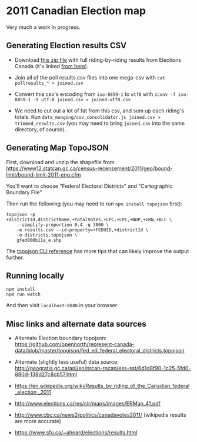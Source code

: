 # 2011 Canadian Election map

Very much a work in progress.


## Generating Election results CSV

* Download [this zip
file](http://www.elections.ca/scripts/OVR2011/34/data_donnees/pollresults_resultatsbureau_canada.zip)
with full riding-by-riding results from Elections Canada (it's linked [from
here](http://www.elections.ca/scripts/resval/ovr_41ge.asp?prov=&lang=e)).

* Join all of the poll results csv files into one mega-csv with `cat pollresults_* > joined.csv`
* Convert this csv's encoding from `iso-8859-1` to `utf8` with
  `iconv -f iso-8859-1 -t utf-8 joined.csv > joined-utf8.csv`

* We need to cut out a lot of fat from this csv, and sum up each riding's totals.
  Run `data_munging/csv_consolidator.js joined.csv > trimmed_results.csv` (you may need
  to bring `joined.csv` into the same directory, of course).


## Generating Map TopoJSON

First, download and unzip the shapefile from
https://www12.statcan.gc.ca/census-recensement/2011/geo/bound-limit/bound-limit-2011-eng.cfm

You'll want to choose "Federal Electoral Districts" and "Cartographic Boundary File"

Then run the following (you may need to run `npm install topojson` first):

```
topojson -p +districtId,districtName,+totalVotes,+CPC,+LPC,+NDP,+GRN,+BLC \
    --simplify-proportion 0.4 -q 3000 \
    -e results.csv --id-property=+FEDUID,+districtId \
    -o districts.topojson \
    gfed000b11a_e.shp
```

The [topojson CLI reference](https://github.com/mbostock/topojson/wiki/Command-Line-Reference)
has more tips that can likely improve the output further.


## Running locally

```
npm install
npm run watch
```

And then visit `localhost:8080` in your browser.


## Misc links and alternate data sources

* Alternate Election boundary topojson:
https://github.com/opennorth/represent-canada-data/blob/master/topojson/fed_ed_federal_electoral_districts.topojson

* Alternate (slightly less useful) data source:
http://geogratis.gc.ca/api/en/nrcan-rncan/ess-sst/6d1d8f90-1c25-5fd0-880d-138d27c8cb57.html

* https://en.wikipedia.org/wiki/Results_by_riding_of_the_Canadian_federal_election,_2011
* http://www.elections.ca/res/cir/maps/images/ERMap_41.pdf
* http://www.cbc.ca/news2/politics/canadavotes2011/ (wikipedia results are more accurate)
* https://www.sfu.ca/~aheard/elections/results.html
